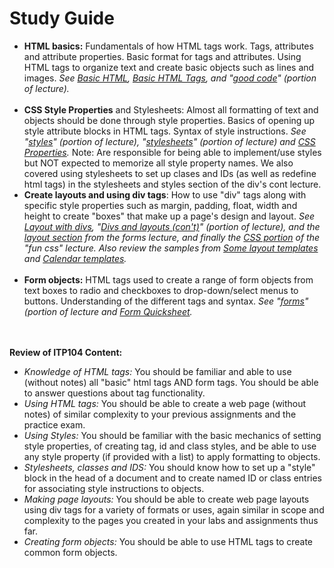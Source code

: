 Study Guide
===========

<ul>
	<li> <strong>HTML basics:</strong> Fundamentals of how HTML tags work. Tags, attributes and attribute properties. Basic format for tags and attributes. Using HTML tags to organize text and create basic objects such as lines and images. <em>See <a href="http://webdev.usc.edu/component.cfm?compjoinid=3827&amp;course=104t">Basic HTML</a>, <a href="http://webdev.usc.edu/component.cfm?compjoinid=3828&amp;course=104t">Basic HTML Tags</a>, and "<a href="http://webdev.usc.edu/component.cfm?compjoinid=3843&amp;course=104t">good code</a>" (portion of lecture).</em></li>
    <br> 
	<li><strong>CSS Style Properties</strong> and Stylesheets: Almost all formatting of text and objects should be done through style properties. Basics of opening up style attribute blocks in HTML tags. Syntax of style instructions. <em>See "<a href="http://webdev.usc.edu/component.cfm?compjoinid=3843&amp;course=104t">styles</a>" (portion of lecture), "<a href="http://webdev.usc.edu/component.cfm?compjoinid=3868&amp;course=104t">stylesheets</a>" (portion of lecture) and <a href="http://webdev.usc.edu/component.cfm?compjoinid=3844&amp;course=104t">CSS Properties</a>.</em> Note: Are responsible for being able to implement/use styles but NOT expected to memorize all style property names. We also covered using stylesheets to set up clases and IDs (as well as redefine html tags) in the stylesheets and styles section of the div's cont lecture. <br>
 
  </li><li><strong>Create layouts and using div tags</strong>: How to use "div" tags along with specific style properties such as margin, padding, float, width and height to create "boxes" that make up a page's design and layout. <em>See <a href="http://webdev.usc.edu/component.cfm?compjoinid=3855&amp;course=104t">Layout with divs</a>, "<a href="http://webdev.usc.edu/component.cfm?compjoinid=3868&amp;course=104t">Divs and layouts (con't)</a>" (portion of lecture), and the <a href="http://webdev.usc.edu/component.cfm?compjoinid=3892&amp;course=104t">layout section</a> from the forms lecture, and finally the <a href="http://webdev.usc.edu/component.cfm?compjoinid=3876&amp;course=104t">CSS portion</a> of the "fun css" lecture. Also review the samples from <a href="http://webdev.usc.edu/component.cfm?compjoinid=3860&amp;course=104t">Some layout templates</a> and <a href="http://webdev.usc.edu/component.cfm?compjoinid=3872&amp;course=104t">Calendar templates</a>.</em></li>
  <br> 
	<li> <strong>Form objects:</strong> HTML tags used to create a range of form objects from text boxes to radio and checkboxes to drop-down/select menus to buttons. Understanding of the different tags and syntax. <em>See "<a href="http://webdev.usc.edu/component.cfm?compjoinid=3892&amp;course=104t">forms</a>" (portion of lecture and <a href="http://webdev.usc.edu/component.cfm?compjoinid=3896&amp;course=104t">Form Quicksheet</a>.</em></li>
    <br> 
</ul>

<br>
      <strong>Review of ITP104 Content:</strong>
<ul>
<li><em>Knowledge of HTML tags:</em> You should be familiar and able to use (without notes) all "basic" html tags AND form tags.
You should be able to answer questions about tag functionality. <br>
 
</li><li> <em>Using HTML tags:</em> You should be able to create a web page (without notes) of similar complexity to your previous assignments and the practice exam.<br>
 
</li><li><em>Using Styles:</em> You should be familiar with the basic mechanics of setting style properties, of creating tag, id and class styles, and be able to use any style property (if provided with a list) to apply formatting to objects. 
<br>
 
</li><li><em>Stylesheets, classes and IDS:</em>  You should know how to set up a "style" block in the head of a document and to create named ID or class entries for associating style instructions to objects.
<br>
 </li><li><em>Making page layouts:</em> You should be able to create web page layouts using div tags for a variety of formats or uses, again similar in scope and complexity to the pages you created in your labs and assignments thus far.<br>
   
</li><li><em> Creating form objects:</em> You should be able to use HTML tags to create common form objects. 
</li></ul>
